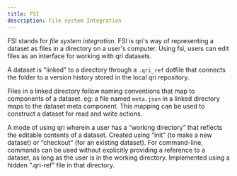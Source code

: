 ```yaml
---
title: FSI
description: File system Integration
---
```


FSI stands for _file system integration_. FSI is qri's way of representing a dataset as files in a directory on a user's computer. Using fsi, users can edit files as an interface for working with qri datasets.

A dataset is "linked" to a directory through a `.qri_ref` dotfile that connects the folder to a version history stored in the local qri repository.

Files in a linked directory follow naming conventions that map to components of a dataset. eg: a file named `meta.json` in a linked directory maps to the dataset meta component. This mapping can be used to construct a dataset for read and write actions.

A mode of using qri wherein a user has a “working directory” that reflects the editable contents of a dataset. Created using “init” (to make a new dataset) or “checkout” (for an existing dataset). For command-line, commands can be used without explicitly providing a reference to a dataset, as long as the user is in the working directory. Implemented using a hidden “.qri-ref” file in that directory.